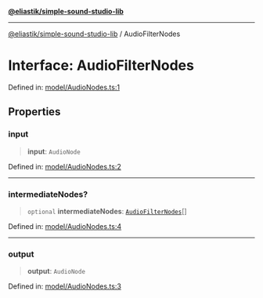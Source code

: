 [**@eliastik/simple-sound-studio-lib**](../README.md)

***

[@eliastik/simple-sound-studio-lib](../globals.md) / AudioFilterNodes

# Interface: AudioFilterNodes

Defined in: [model/AudioNodes.ts:1](https://github.com/Eliastik/simple-sound-studio-lib/blob/957b1af2e32d036a450fbbc2c20ba27a4d1d9854/lib/model/AudioNodes.ts#L1)

## Properties

### input

> **input**: `AudioNode`

Defined in: [model/AudioNodes.ts:2](https://github.com/Eliastik/simple-sound-studio-lib/blob/957b1af2e32d036a450fbbc2c20ba27a4d1d9854/lib/model/AudioNodes.ts#L2)

***

### intermediateNodes?

> `optional` **intermediateNodes**: [`AudioFilterNodes`](AudioFilterNodes.md)[]

Defined in: [model/AudioNodes.ts:4](https://github.com/Eliastik/simple-sound-studio-lib/blob/957b1af2e32d036a450fbbc2c20ba27a4d1d9854/lib/model/AudioNodes.ts#L4)

***

### output

> **output**: `AudioNode`

Defined in: [model/AudioNodes.ts:3](https://github.com/Eliastik/simple-sound-studio-lib/blob/957b1af2e32d036a450fbbc2c20ba27a4d1d9854/lib/model/AudioNodes.ts#L3)

